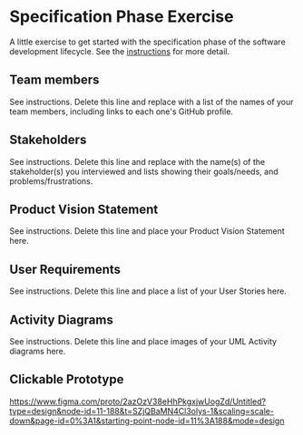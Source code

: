 # Specification Phase Exercise

A little exercise to get started with the specification phase of the software development lifecycle. See the [instructions](instructions.md) for more detail.

## Team members

See instructions. Delete this line and replace with a list of the names of your team members, including links to each one's GitHub profile.

## Stakeholders

See instructions. Delete this line and replace with the name(s) of the stakeholder(s) you interviewed and lists showing their goals/needs, and problems/frustrations.

## Product Vision Statement

See instructions. Delete this line and place your Product Vision Statement here.

## User Requirements

See instructions. Delete this line and place a list of your User Stories here.

## Activity Diagrams

See instructions. Delete this line and place images of your UML Activity diagrams here.

## Clickable Prototype

https://www.figma.com/proto/2azOzV38eHhPkgxjwUogZd/Untitled?type=design&node-id=11-188&t=SZjQBaMN4Cl3olys-1&scaling=scale-down&page-id=0%3A1&starting-point-node-id=11%3A188&mode=design
